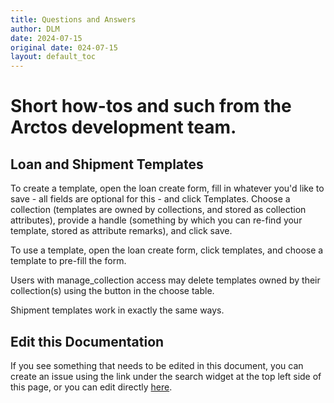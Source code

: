 ```yaml
---
title: Questions and Answers
author: DLM
date: 2024-07-15
original date: 024-07-15
layout: default_toc
---
```


# Short how-tos and such from the Arctos development team.

## Loan and Shipment Templates

To create a template, open the loan create form, fill in whatever you'd like to save - all fields are optional for this - and click Templates. Choose a collection (templates are owned by collections, and stored as collection attributes), provide a handle (something by which you can re-find your template, stored as attribute remarks), and click save.

To use a template, open the loan create form, click templates, and choose a template to pre-fill the form.

Users with manage_collection access may delete templates owned by their collection(s) using the button in the choose table.

Shipment templates work in exactly the same ways.




## Edit this Documentation

If you see something that needs to be edited in this document, you can create an issue using the link under the search widget at the top left side of this page, or you can edit directly <a href="https://github.com/ArctosDB/documentation-wiki/edit/gh-pages/_how_to/QnA.markdown" target="_blank">here</a>.
